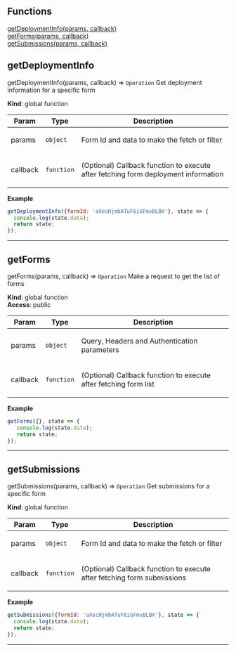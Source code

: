 ## Functions

<dl>
<dt>
    <a href="#getDeploymentInfo">getDeploymentInfo(params, callback)</a></dt>
<dt>
    <a href="#getForms">getForms(params, callback)</a></dt>
<dt>
    <a href="#getSubmissions">getSubmissions(params, callback)</a></dt>
</dl>

## getDeploymentInfo

getDeploymentInfo(params, callback) ⇒ <code>Operation</code>
Get deployment information for a specific form

**Kind**: global function  
<table>
  <thead>
    <tr>
      <th>Param</th><th>Type</th><th>Description</th>
    </tr>
  </thead>
  <tbody>
<tr>
    <td>params</td><td><code>object</code></td><td><p>Form Id and data to make the fetch or filter</p>
</td>
    </tr><tr>
    <td>callback</td><td><code>function</code></td><td><p>(Optional) Callback function to execute after fetching form deployment information</p>
</td>
    </tr>  </tbody>
</table>

**Example**  
```js
getDeploymentInfo({formId: 'aXecHjmbATuF6iGFmvBLBX'}, state => {
  console.log(state.data);
  return state;
});
```

* * *

## getForms

getForms(params, callback) ⇒ <code>Operation</code>
Make a request to get the list of forms

**Kind**: global function  
**Access**: public  
<table>
  <thead>
    <tr>
      <th>Param</th><th>Type</th><th>Description</th>
    </tr>
  </thead>
  <tbody>
<tr>
    <td>params</td><td><code>object</code></td><td><p>Query, Headers and Authentication parameters</p>
</td>
    </tr><tr>
    <td>callback</td><td><code>function</code></td><td><p>(Optional) Callback function to execute after fetching form list</p>
</td>
    </tr>  </tbody>
</table>

**Example**  
```js
getForms({}, state => {
   console.log(state.data);
   return state;
});
```

* * *

## getSubmissions

getSubmissions(params, callback) ⇒ <code>Operation</code>
Get submissions for a specific form

**Kind**: global function  
<table>
  <thead>
    <tr>
      <th>Param</th><th>Type</th><th>Description</th>
    </tr>
  </thead>
  <tbody>
<tr>
    <td>params</td><td><code>object</code></td><td><p>Form Id and data to make the fetch or filter</p>
</td>
    </tr><tr>
    <td>callback</td><td><code>function</code></td><td><p>(Optional) Callback function to execute after fetching form submissions</p>
</td>
    </tr>  </tbody>
</table>

**Example**  
```js
getSubmissions({formId: 'aXecHjmbATuF6iGFmvBLBX'}, state => {
  console.log(state.data);
  return state;
});
```

* * *

